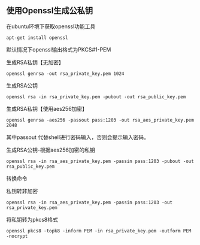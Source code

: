 ## 使用Openssl生成公私钥

在ubuntu环境下获取openssl功能工具

```
apt-get install openssl
```

默认情况下openssl输出格式为PKCS\#1-PEM

生成RSA私钥【无加密】

```
openssl genrsa -out rsa_private_key.pem 1024
```

生成RSA公钥

```
openssl rsa -in rsa_private_key.pem -pubout -out rsa_public_key.pem
```

生成RSA私钥【使用aes256加密】

```
openssl genrsa -aes256 -passout pass:1203 -out rsa_aes_private_key.pem 2048
```

其中passout 代替shell进行密码输入，否则会提示输入密码。

生成RSA公钥-根据aes256加密的私钥

```
openssl rsa -in rsa_aes_private_key.pem -passin pass:1203 -pubout -out rsa_public_key.pem
```

转换命令

私钥转非加密

```
openssl rsa -in rsa_aes_private_key.pem -passin pass:1203 -out rsa_private_key.pem
```



将私钥转为pkcs8格式

```
openssl pkcs8 -topk8 -inform PEM -in rsa_private_key.pem -outform PEM -nocrypt
```



